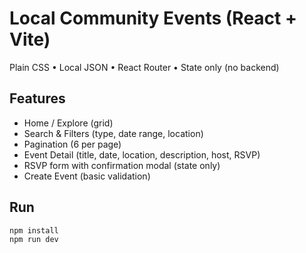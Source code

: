 # Local Community Events (React + Vite)

Plain CSS • Local JSON • React Router • State only (no backend)

## Features
- Home / Explore (grid)
- Search & Filters (type, date range, location)
- Pagination (6 per page)
- Event Detail (title, date, location, description, host, RSVP)
- RSVP form with confirmation modal (state only)
- Create Event (basic validation)

## Run
```bash
npm install
npm run dev
